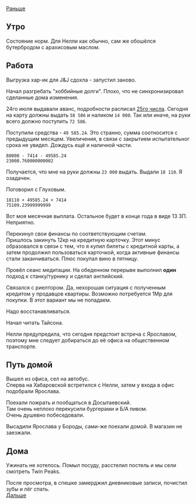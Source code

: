 [Раньше](2020.08.09.md)  
## Утро
Состояние норм. Для Нелли как обычно, сам же обошёлся бутербродом с арахисовым маслом.
## Работа
Выгрузка хар-ик для J&J сдохла - запустил заново.

Начал разгребать "хоббийные долги". Плохо, что не синхронизировал сделанные дома изменения.

24го июля выдавали аванс, подробности расписал [25го числа](2020.07.25.md). Сегодня на карту должны выдать `58 586` и наликом `14 000`. Так или иначе, на руки всего должно поступить `72 586`.

Поступили средства - `49 585.24`. Это странно, сумма соотносится с предыдущим месяцем. Увеличения, в связи с закрытием испытательног срока не увидел. Дождусь ещё и наличной части. 
```JS
80000 - 7414 - 49585.24
23000.760000000002
```
Получается, что мне на руки должны `23 000` выдать. Выдали `18 110`. Я озадачен.

Поговорил с Глуховым.
```JS
18110 + 49585.24 + 7414
75109.23999999999
```
Вот моя месячная выплата. Остальное будет в конце года в виде 13 ЗП. Неприятно.

Перекинул свои финансы по соответствующим счетам.  
Пришлось закинуть 12кр на кредитную карточку. Этот минус образовался в связи с тем, что я купил билеты с кредитной карты, а затем продолжил пользоваться карточкой, когда активные финансы стали заканчиваться. Плюс покупал вино в пятницу.

Провёл сеанс медитации.
На обеденном перерыве выполнил **один** подход к станку/турнику и сделал английский.

Связался с риелтором. Да, нехорошая ситуация с полученным кредитом у продавцов квартиры. Возможно потребуется 1Мр для покупки. В этот вариант мы не попадаем.

Надо восстанавливаться.

Начал читать Тайсона.

Нелли предупредила, что сегодня предстоит встреча с Ярославом, поэтому мне следует добираться до её офиса на общественном транспорте.
## Путь домой
Вышел из офиса, сел на автобус.  
Сперва на Хабаровской встретился с Нелли, затем у входа в офис подобрали Ярослава.

Поехали пожрать и пообщаться в Досытаевский.  
Там очень неплохо перекусили бургерами и Б/А пивом.  
Очень душевно побеседовали.

Высадили Ярослава у Бороды, сами-же поехали домой. В магазин не заезжали.
## Дома
Ужинать не хотелось. Помыл посуду, расстелил постель и мы сели смотреть Twin Peaks.

После просмотра, в спешке замерджил дневниковые записи, почистил зубы и лёг спать.  
[Дальше](2020.08.11.md)